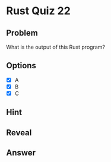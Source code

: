 # Rust Quiz 22

## Problem
What is the output of this Rust program?

## Options
- [x] A
- [x] B
- [x] C

## Hint

## Reveal

## Answer
